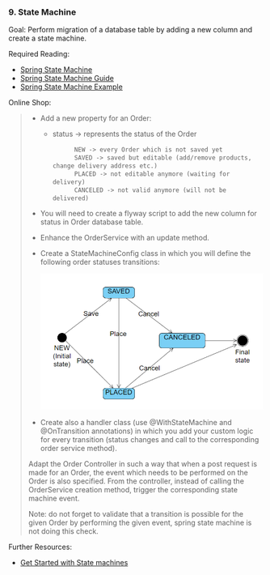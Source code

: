 ### 9. State Machine

Goal: Perform migration of a database table by adding a new column and create a state machine.  

Required Reading:

- [Spring State Machine](https://docs.spring.io/spring-statemachine/docs/3.2.1/reference/#statemachine)
- [Spring State Machine Guide](https://www.baeldung.com/spring-state-machine)
- [Spring State Machine Example](https://stackoverflow.com/questions/35911877/how-to-use-spring-state-machine-for-an-order-object)

Online Shop:

> - Add a new property for an Order:
>
>   - status -> represents the status of the Order
>             
>               NEW -> every Order which is not saved yet
>               SAVED -> saved but editable (add/remove products, change delivery address etc.)
>               PLACED -> not editable anymore (waiting for delivery)
>               CANCELED -> not valid anymore (will not be delivered)
> - You will need to create a flyway script to add the new column for status in Order database table.
> 
> - Enhance the OrderService with an update method. 
>
> - Create a StateMachineConfig class in which you will define the following order statuses transitions:
>
>   ![State Machine](https://raw.githubusercontent.com/msg-CareerPaths/spring-training/career-start-2023/diagrams/stateMachine.png "State Machine")
> 
> - Create also a handler class (use @WithStateMachine and @OnTransition annotations) in which you add your custom logic for every transition (status changes and call to the corresponding order service method).
> 
> Adapt the Order Controller in such a way that when a post request is made for an Order, the event which needs to be performed on the Order is also specified. From the controller, instead of calling the OrderService creation method, trigger the corresponding state machine event. 
> 
> Note: do not forget to validate that a transition is possible for the given Order by performing the given event, spring state machine is not doing this check. 
> 
> 

Further Resources:

- [Get Started with State machines](https://www.youtube.com/watch?v=A-dVgRV5-Bw&ab_channel=SpringFrameworkGuru)
